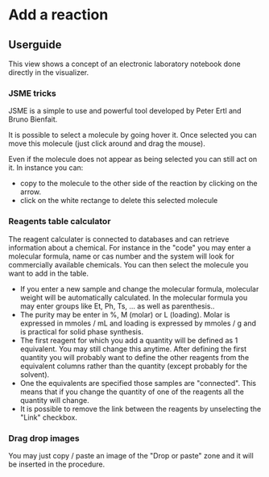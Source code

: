 # Add a reaction

## Userguide

This view shows a concept of an electronic laboratory notebook done directly in the visualizer.

### JSME tricks

JSME is a simple to use and powerful tool developed by Peter Ertl and Bruno Bienfait.

It is possible to select a molecule by going hover it. Once selected you can move this molecule \(just click around and drag the mouse\).

Even if the molecule does not appear as being selected you can still act on it. In instance you can:

* copy to the molecule to the other side of the reaction by clicking on the arrow.
* click on the white rectange to delete this selected molecule

### Reagents table calculator

The reagent calculater is connected to databases and can retrieve information about a chemical. For instance in the "code" you may enter a molecular formula, name or cas number and the system will look for commercially available chemicals. You can then select the molecule you want to add in the table.

* If you enter a new sample and change the molecular formula, molecular weight will be automatically calculated. In the molecular formula you may enter groups like Et, Ph, Ts, ... as well as parenthesis..
* The purity may be enter in %, M \(molar\) or L \(loading\). Molar is expressed in mmoles / mL and loading is expressed by mmoles / g and is practical for solid phase synthesis.
* The first reagent for which you add a quantity will be defined as 1 equivalent. You may still change this anytime. After defining the first quantity you will probably want to define the other reagents from the equivalent columns rather than the quantity \(except probably for the solvent\).
* One the equivalents are specified those samples are "connected". This means that if you change the quantity of one of the reagents all the quantity will change.
* It is possible to remove the link between the reagents by unselecting the "Link" checkbox.

### Drag drop images

You may just copy / paste an image of the "Drop or paste" zone and it will be inserted in the procedure.

